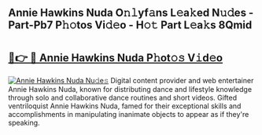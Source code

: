 ## Annie Hawkins Nuda O𝚗𝚕yf𝚊ns L𝚎a𝚔ed N𝚞𝚍es - Part-Pb7 P𝚑𝚘tos Vi𝚍𝚎o - H𝚘𝚝 Part L𝚎a𝚔s 8Qmid

# <h2><a href="http://kf6jwlw.oniu.top/?m=Annie+Hawkins+Nuda">🔗👉 🔴 Annie Hawkins Nuda P𝚑ot𝚘𝚜 V𝚒d𝚎o</a></h2>

[![Annie Hawkins Nuda Nu𝚍e𝚜](https://i.imgur.com/0qMVB7G.gif)](http://kf6jwlw.oniu.top/?m=Annie+Hawkins+Nuda)
Digital content provider and web entertainer Annie Hawkins Nuda, known for distributing dance and lifestyle knowledge through solo and collaborative dance routines and short videos. Gifted ventriloquist Annie Hawkins Nuda, famed for their exceptional skills and accomplishments in manipulating inanimate objects to appear as if they're speaking.  
